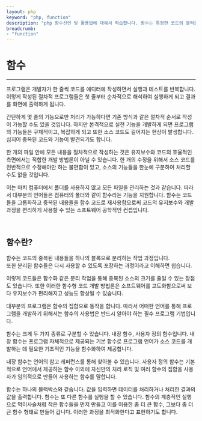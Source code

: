 ```yaml
---
layout: php
keyword: "php, function"
description: "php 함수선언 및 활용법에 대해서 학습합니다. 함수는 특정한 코드의 블럭을 분리하여 재사용할 수 있는 유용한 코드 기법입니다."
breadcrumb:
- "function"
---
```


# 함수
---
프로그램은 개발자가 한 줄씩 코드를 에디터에 작성하면서 실행과 테스트를 반복합니다. 이렇게 작성된 절차적 프로그램들은 첫 줄부터 순차적으로 해석하여 실행하게 되고 결과를 화면에 출력하게 됩니다.  

간단하게 몇 줄의 기능으로만 처리가 가능하다면 기존 방식과 같은 절차적 순서로 작성이 가능할 수도 있을 것입니다. 하지만 본격적으로 실전 기능을 개발하게 되면 프로그램의 기능들은 구체적이고, 복잡하게 되고 또한 소스 코드도 길어지는 현상이 발생합니다. 심지어 중복된 코드와 기능이 발견되기도 합니다.  

한 개의 파일 안에 모든 내용을 절차적으로 작성하는 것은 유지보수와 코드의 효율적인 측면에서는 적합한 개발 방법론이 아닐 수 있습니다. 한 개의 수정을 위해서 소스 코드를 전반적으로 수정해야만 하는 불편함이 있고, 소스의 기능들을 한눈에 구분하여 처리할 수도 없을 것입니다.  

이는 마치 컴퓨터에서 폴더를 사용하지 않고 모든 파일을 관리하는 것과 같습니다. 따라서 대부분의 언어들은 컴퓨터의 폴더와 같이 함수라는 기능을 지원합니다. 함수는 코드들을 그룹화하고 중복된 내용들을 함수 코드로 재사용함으로써 코드의 유지보수와 개발 과정을 편리하게 사용할 수 있는 소프트웨어 공학적인 컨셉입니다.  

<br>


## 함수란?
함수는 코드의 중복된 내용들을 하나의 블록으로 분리하는 작업 과정입니다.  
또한 분리된 함수들은 다시 사용할 수 있도록 포장하는 과정이라고 이해하면 쉽습니다.  

이렇게 코드들은 함수화 같은 분리 작업을 통해 중복된 소스의 크기를 줄일 수 있는 장점도 있습니다. 
또한 이러한 함수형 코드 개발 방법론은 소프트웨어를 고도화함으로써 보다 유지보수가 편리해지고 성능도 향상될 수 있습니다.  

대부분의 프로그램은 함수의 집합으로 동작을 합니다. 
따라서 어떠한 언어를 통해 프로그램을 개발하기 위해서는 함수의 사용법은 반드시 알아야 하는 필수 프로그램 기법입니다.  

함수는 크게 두 가지 종류로 구분할 수 있습니다. 내장 함수, 사용자 정의 함수입니다. 
내장 함수는 프로그램 자체적으로 제공되는 기본 함수로 프로그램 언어가 소스 코드를 개발하는 데 필요한 기초적인 기능을 함수화하여 제공합니다.  

내장 함수는 언어의 참고 레퍼런스를 통해 찾아볼 수 있습니다. 
사용자 정의 함수는 기본적으로 언어에서 제공하는 함수 이외에 자신만의 처리 로직 및 여러 함수의 집합을 사용자가 임의적으로 만들어 사용하는 함수를 말합니다.  

함수는 하나의 블랙박스와 같습니다. 값을 입력하면 데이터를 처리하거나 처리한 결과의 값을 출력합니다. 
함수는 또 다른 함수를 실행을 할 수 있습니다. 
함수의 계층적인 실행으로 먹이사슬처럼 작은 함수들을 먼저 만들고 이를 이용한 좀 더 큰 함수, 그보다 좀 더 큰 함수 형태로 만들어 갑니다. 
이러한 과정을 최적화한다고 표현하기도 합니다.  

<br>